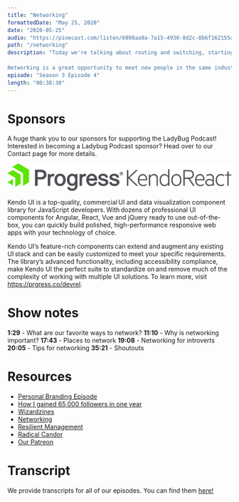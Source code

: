 ```yaml
---
title: "Networking"
formattedDate: "May 25, 2020"
date: "2020-05-25"
audio: "https://pinecast.com/listen/6098aa9a-7a15-4930-8d2c-8b6f162155af.mp3"
path: "/networking"
description: "Today we're talking about routing and switching, starting with layer 1 of the OSI model. Let's dig in. JUST KIDDING I know nothing about that kind of networking, but we ARE talking about networking today! 

Networking is a great opportunity to meet new people in the same industry, learn new skills, and develop your career. This week we’re talking all things networking: why we network, how to network, and what to do if you’re really not that into networking. Let’s jump in!"
episode: "Season 3 Episode 4"
length: "00:38:30"
---
```


# Sponsors

A huge thank you to our sponsors for supporting the LadyBug Podcast! Interested in becoming a Ladybug Podcast sponsor? Head over to our Contact page for more details.

<a class="image-link" target="_blank" href="https://prgress.co/devrel"><img src="../../images/sponsors/kendo.png" alt="Progress Kendo React"></a>

Kendo UI is a top-quality, commercial UI and data visualization component library for JavaScript developers. With dozens of professional UI components for Angular, React, Vue and jQuery ready to use out-of-the-box, you can quickly build polished, high-performance responsive web apps with your technology of choice.

Kendo UI’s feature-rich components can extend and augment any existing UI stack and can be easily customized to meet your specific requirements. The library’s advanced functionality, including accessibility compliance, make Kendo UI the perfect suite to standardize on and remove much of the complexity of working with multiple UI solutions. To learn more, visit <a href="https://prgress.co/devrel">https://prgress.co/devrel</a>.

# Show notes

**1:29** - What are our favorite ways to network? 
**11:10** - Why is networking important?
**17:43** - Places to network
**19:08** - Networking for introverts
**20:05** - Tips for networking
**35:21** - Shoutouts

# Resources

- [Personal Branding Episode](https://ladybug.dev/personal-branding)
- [How I gained 65,000 followers in one year](https://dev.to/emmabostian/how-i-gained-27000-twitter-followers-in-6-months-2hog)
- [Wizardzines](https://wizardzines.com/zines/http/)
- [Networking](https://wizardzines.com/zines/bite-size-networking/)
- [Resilient Management](https://resilient-management.com/)
- [Radical Candor](https://www.radicalcandor.com/)
- [Our Patreon](https://www.patreon.com/ladybugpodcast)

# Transcript

We provide transcripts for all of our episodes. You can find them <a href="https://github.com/ladybug-podcast/ladybug-website/blob/master/transcripts/40-networking.md" target="_blank" class="highlight">here!</a>
